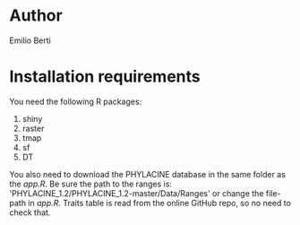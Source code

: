 # Author

Emilio Berti

# Installation requirements

You need the following R packages:

  1. shiny
  2. raster
  3. tmap
  4. sf
  5. DT

You also need to download the PHYLACINE database in the same folder as the *app.R*. 
Be sure the path to the ranges is: 'PHYLACINE_1.2/PHYLACINE_1.2-master/Data/Ranges' or change the file-path in *app.R*.
Traits table is read from the online GitHub repo, so no need to check that.
